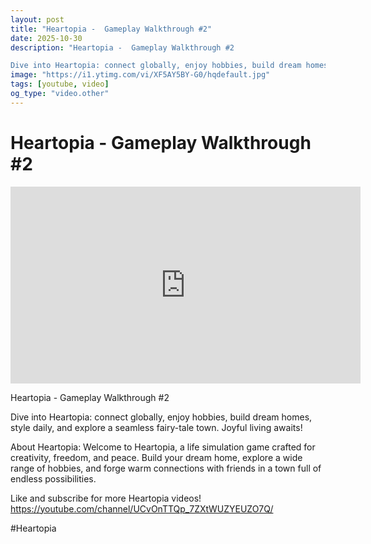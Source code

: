 ```yaml
---
layout: post
title: "Heartopia -  Gameplay Walkthrough #2"
date: 2025-10-30
description: "Heartopia -  Gameplay Walkthrough #2

Dive into Heartopia: connect globally, enjoy hobbies, build dream homes, style daily, and explore a seamless fairy..."
image: "https://i1.ytimg.com/vi/XF5AY5BY-G0/hqdefault.jpg"
tags: [youtube, video]
og_type: "video.other"
---
```


<script type="application/ld+json">
{
  "@context": "http://schema.org",
  "@type": "VideoObject",
  "name": "Heartopia -  Gameplay Walkthrough #2",
  "description": "Heartopia -  Gameplay Walkthrough #2\n\nDive into Heartopia: connect globally, enjoy hobbies, build dream homes, style daily, and explore a seamless fairy-tale town. Joyful living awaits!\n\nAbout Heartopia: Welcome to Heartopia, a life simulation game crafted for creativity, freedom, and peace. Build your dream home, explore a wide range of hobbies, and forge warm connections with friends in a town full of endless possibilities.\n\nLike and subscribe for more Heartopia videos! https://youtube.com/channel/UCvOnTTQp_7ZXtWUZYEUZO7Q/\n\n#Heartopia",
  "thumbnailUrl": "https://i1.ytimg.com/vi/XF5AY5BY-G0/hqdefault.jpg",
  "uploadDate": "2025-10-30T21:52:17",
  "embedUrl": "https://www.youtube.com/embed/XF5AY5BY-G0",
  "publisher": {
    "@type": "Person",
    "name": "Celo Zaga"
  },
  "mainEntityOfPage": {
    "@type": "WebPage",
    "@id": "https://celozaga.github.io/2025/10/30/heartopia----gameplay-walkthrough-#2-XF5AY5BY-G0.html"
  },
  "duration": "PT0M0S"
}
</script>

<script type="application/ld+json">
{
  "@context": "http://schema.org",
  "@type": "BlogPosting",
  "headline": "Heartopia -  Gameplay Walkthrough #2",
  "image": "https://i1.ytimg.com/vi/XF5AY5BY-G0/hqdefault.jpg",
  "publisher": {
    "@type": "Person",
    "name": "Celo Zaga"
  },
  "url": "https://celozaga.github.io/2025/10/30/heartopia----gameplay-walkthrough-#2-XF5AY5BY-G0.html",
  "datePublished": "2025-10-30T21:52:17",
  "dateCreated": "2025-10-30T21:52:17",
  "dateModified": "2025-10-30T21:52:17",
  "description": "Heartopia -  Gameplay Walkthrough #2\n\nDive into Heartopia: connect globally, enjoy hobbies, build dream homes, style daily, and explore a seamless fairy...",
  "author": {
    "@type": "Person",
    "name": "Celo Zaga"
  },
  "mainEntityOfPage": {
    "@type": "WebPage",
    "@id": "https://celozaga.github.io/2025/10/30/heartopia----gameplay-walkthrough-#2-XF5AY5BY-G0.html"
  }
}
</script>

<h1 class="youtube-post-title">Heartopia -  Gameplay Walkthrough #2</h1>

<iframe width="560" height="315" src="https://www.youtube.com/embed/XF5AY5BY-G0" class="youtube-post-embed" frameborder="0" allowfullscreen></iframe>

<p class="youtube-post-description">Heartopia -  Gameplay Walkthrough #2

Dive into Heartopia: connect globally, enjoy hobbies, build dream homes, style daily, and explore a seamless fairy-tale town. Joyful living awaits!

About Heartopia: Welcome to Heartopia, a life simulation game crafted for creativity, freedom, and peace. Build your dream home, explore a wide range of hobbies, and forge warm connections with friends in a town full of endless possibilities.

Like and subscribe for more Heartopia videos! https://youtube.com/channel/UCvOnTTQp_7ZXtWUZYEUZO7Q/

#Heartopia</p>
